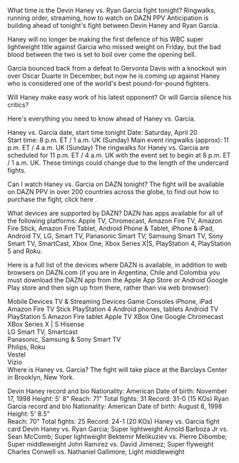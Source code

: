 What time is the Devin Haney vs. Ryan Garcia fight tonight? Ringwalks, running order, streaming, how to watch on DAZN PPV
Anticipation is building ahead of tonight's fight between Devin Haney and Ryan Garcia. 

Haney will no longer be making the first defence of his WBC super lightweight title against Garcia who missed weight on Friday, but the bad blood between the two is set to boil over come the opening bell. 

Garcia bounced back from a defeat to Gervonta Davis with a knockout win over Oscar Duarte in December, but now he is coming up against Haney who is considered one of the world's best pound-for-pound fighters. 

Will Haney make easy work of his latest opponent? Or will Garcia silence his critics?  

Here's everything you need to know ahead of Haney vs. Garcia.

Haney vs. Garcia date, start time tonight
Date: Saturday, April 20   
Start time: 8 p.m. ET / 1 a.m. UK (Sunday)
Main event ringwalks (approx): 11 p.m. ET / 4 a.m. UK (Sunday)
The ringwalks for Haney vs. Garcia are scheduled for 11 p.m. ET / 4 a.m. UK with the event set to begin at 8 p.m. ET / 1 a.m. UK. These timings could change due to the length of the undercard fights. 

Can I watch Haney vs. Garcia on DAZN tonight? 
The fight will be available on DAZN PPV in over 200 countries across the globe, to find out how to purchase the fight, click here . 

What devices are supported by DAZN?
DAZN has apps available for all of the following platforms: Apple TV, Chromecast, Amazon Fire TV, Amazon Fire Stick, Amazon Fire Tablet, Android Phone & Tablet, iPhone & iPad, Android TV, LG, Smart TV, Panasonic Smart TV, Samsung Smart TV, Sony Smart TV, SmartCast, Xbox One, Xbox Series X|S, PlayStation 4, PlayStation 5 and Roku.

Here is a full list of the devices where DAZN is available, in addition to web browsers on DAZN.com (if you are in Argentina, Chile and Colombia you must download the DAZN app from the Apple App Store or Android Google Play store and then sign up from there, rather than via web browser):

Mobile Devices	TV & Streaming Devices	Game Consoles
iPhone, iPad	Amazon Fire TV Stick	PlayStation 4
Android phones, tablets	Android TV	PlayStation 5
Amazon Fire tablet	Apple TV	XBox One
 	Google Chromecast	XBox Series X | S
 	Hisense	 
 	LG Smart TV, Smartcast	 
 	Panasonic, Samsung & Sony Smart TV	 
 	Philips, Roku	 
 	Vestel	 
 	Vizio	 
Where is Haney vs. Garcia? 
The fight will take place at the Barclays Center in Brooklyn, New York. 

 
Devin Haney record and bio
Nationality:  American 
Date of birth: November 17, 1998
Height:  5' 8"
Reach: 71" 
Total fights: 31 
Record: 31-0 (15 KOs) 
Ryan Garcia record and bio
Nationality:  American
Date of birth: August 8, 1998 
Height: 5' 8.5"  
Reach: 70" 
Total fights: 25 
Record: 24-1 (20 KOs) 
Haney vs. Garcia fight card
Devin Haney vs. Ryan Garcia; Super lightweight
Arnold Barboza Jr vs. Sean McComb; Super lightweight
Bektemir Melikuziev vs. Pierre Dibombe; Super middleweight
John Ramirez vs. David Jimenez; Super flyweight
Charles Conwell vs. Nathaniel Gallimore; Light middleweight
